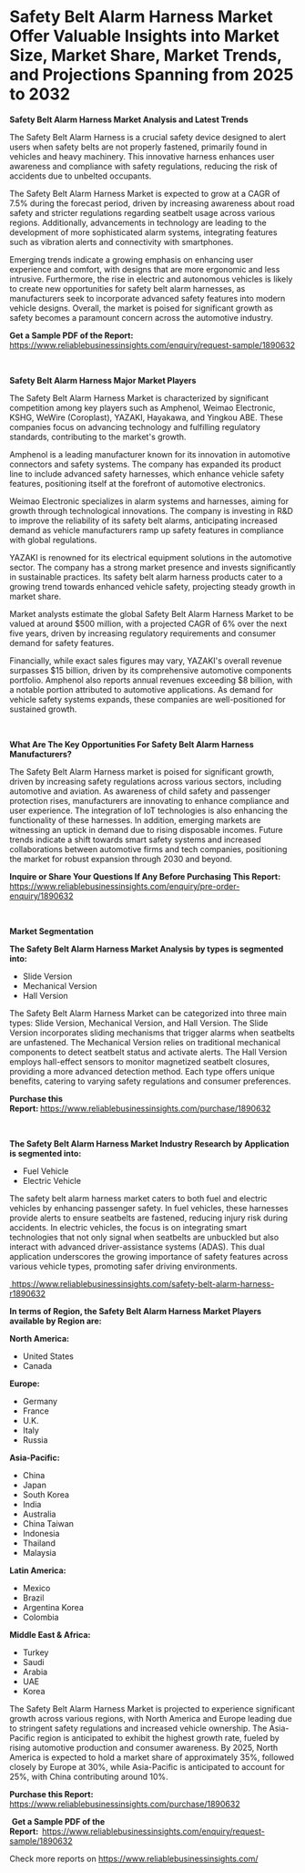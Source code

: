 <p><h1>Safety Belt Alarm Harness Market Offer Valuable Insights into Market Size, Market Share, Market Trends, and Projections Spanning from 2025 to 2032</h1></p><p><strong>Safety Belt Alarm Harness Market Analysis and Latest Trends</strong></p>
<p><p>The Safety Belt Alarm Harness is a crucial safety device designed to alert users when safety belts are not properly fastened, primarily found in vehicles and heavy machinery. This innovative harness enhances user awareness and compliance with safety regulations, reducing the risk of accidents due to unbelted occupants.</p><p>The Safety Belt Alarm Harness Market is expected to grow at a CAGR of 7.5% during the forecast period, driven by increasing awareness about road safety and stricter regulations regarding seatbelt usage across various regions. Additionally, advancements in technology are leading to the development of more sophisticated alarm systems, integrating features such as vibration alerts and connectivity with smartphones.</p><p>Emerging trends indicate a growing emphasis on enhancing user experience and comfort, with designs that are more ergonomic and less intrusive. Furthermore, the rise in electric and autonomous vehicles is likely to create new opportunities for safety belt alarm harnesses, as manufacturers seek to incorporate advanced safety features into modern vehicle designs. Overall, the market is poised for significant growth as safety becomes a paramount concern across the automotive industry.</p></p>
<p><strong>Get a Sample PDF of the Report:&nbsp;</strong> <a href="https://www.reliablebusinessinsights.com/enquiry/request-sample/1890632?utm_campaign=3385&utm_medium=2&utm_source=Github&utm_content=ia&utm_term=07042025&utm_id=safety-belt-alarm-harness">https://www.reliablebusinessinsights.com/enquiry/request-sample/1890632</a></p>
<p>&nbsp;</p>
<p><strong>Safety Belt Alarm Harness Major Market Players</strong></p>
<p><p>The Safety Belt Alarm Harness Market is characterized by significant competition among key players such as Amphenol, Weimao Electronic, KSHG, WeWire (Coroplast), YAZAKI, Hayakawa, and Yingkou ABE. These companies focus on advancing technology and fulfilling regulatory standards, contributing to the market's growth.</p><p>Amphenol is a leading manufacturer known for its innovation in automotive connectors and safety systems. The company has expanded its product line to include advanced safety harnesses, which enhance vehicle safety features, positioning itself at the forefront of automotive electronics.</p><p>Weimao Electronic specializes in alarm systems and harnesses, aiming for growth through technological innovations. The company is investing in R&D to improve the reliability of its safety belt alarms, anticipating increased demand as vehicle manufacturers ramp up safety features in compliance with global regulations.</p><p>YAZAKI is renowned for its electrical equipment solutions in the automotive sector. The company has a strong market presence and invests significantly in sustainable practices. Its safety belt alarm harness products cater to a growing trend towards enhanced vehicle safety, projecting steady growth in market share.</p><p>Market analysts estimate the global Safety Belt Alarm Harness Market to be valued at around $500 million, with a projected CAGR of 6% over the next five years, driven by increasing regulatory requirements and consumer demand for safety features.</p><p>Financially, while exact sales figures may vary, YAZAKI's overall revenue surpasses $15 billion, driven by its comprehensive automotive components portfolio. Amphenol also reports annual revenues exceeding $8 billion, with a notable portion attributed to automotive applications. As demand for vehicle safety systems expands, these companies are well-positioned for sustained growth.</p></p>
<p>&nbsp;</p>
<p><strong>What Are The Key Opportunities For Safety Belt Alarm Harness Manufacturers?</strong></p>
<p><p>The Safety Belt Alarm Harness market is poised for significant growth, driven by increasing safety regulations across various sectors, including automotive and aviation. As awareness of child safety and passenger protection rises, manufacturers are innovating to enhance compliance and user experience. The integration of IoT technologies is also enhancing the functionality of these harnesses. In addition, emerging markets are witnessing an uptick in demand due to rising disposable incomes. Future trends indicate a shift towards smart safety systems and increased collaborations between automotive firms and tech companies, positioning the market for robust expansion through 2030 and beyond.</p></p>
<p><strong>Inquire or Share Your Questions If Any Before Purchasing This Report:</strong> <a href="https://www.reliablebusinessinsights.com/enquiry/pre-order-enquiry/1890632?utm_campaign=3385&utm_medium=2&utm_source=Github&utm_content=ia&utm_term=07042025&utm_id=safety-belt-alarm-harness">https://www.reliablebusinessinsights.com/enquiry/pre-order-enquiry/1890632</a></p>
<p>&nbsp;</p>
<p><strong>Market Segmentation</strong></p>
<p><strong>The Safety Belt Alarm Harness Market Analysis by types is segmented into:</strong></p>
<p><ul><li>Slide Version</li><li>Mechanical Version</li><li>Hall Version</li></ul></p>
<p><p>The Safety Belt Alarm Harness Market can be categorized into three main types: Slide Version, Mechanical Version, and Hall Version. The Slide Version incorporates sliding mechanisms that trigger alarms when seatbelts are unfastened. The Mechanical Version relies on traditional mechanical components to detect seatbelt status and activate alerts. The Hall Version employs hall-effect sensors to monitor magnetized seatbelt closures, providing a more advanced detection method. Each type offers unique benefits, catering to varying safety regulations and consumer preferences.</p></p>
<p><strong>Purchase this Report:&nbsp;</strong><a href="https://www.reliablebusinessinsights.com/purchase/1890632?utm_campaign=3385&utm_medium=2&utm_source=Github&utm_content=ia&utm_term=07042025&utm_id=safety-belt-alarm-harness">https://www.reliablebusinessinsights.com/purchase/1890632</a></p>
<p>&nbsp;</p>
<p><strong>The Safety Belt Alarm Harness Market Industry Research by Application is segmented into:</strong></p>
<p><ul><li>Fuel Vehicle</li><li>Electric Vehicle</li></ul></p>
<p><p>The safety belt alarm harness market caters to both fuel and electric vehicles by enhancing passenger safety. In fuel vehicles, these harnesses provide alerts to ensure seatbelts are fastened, reducing injury risk during accidents. In electric vehicles, the focus is on integrating smart technologies that not only signal when seatbelts are unbuckled but also interact with advanced driver-assistance systems (ADAS). This dual application underscores the growing importance of safety features across various vehicle types, promoting safer driving environments.</p></p>
<p><a href="https://www.reliablebusinessinsights.com/safety-belt-alarm-harness-r1890632?utm_campaign=3385&utm_medium=2&utm_source=Github&utm_content=ia&utm_term=07042025&utm_id=safety-belt-alarm-harness">&nbsp;https://www.reliablebusinessinsights.com/safety-belt-alarm-harness-r1890632</a></p>
<p><strong>In terms of Region, the Safety Belt Alarm Harness Market Players available by Region are:</strong></p>
<p>
    <p> <strong> North America: </strong>
        <ul>
            <li>United States</li>
            <li>Canada</li>
        </ul>
        </p> 
    <p> <strong> Europe: </strong>
        <ul>
            <li>Germany</li>
            <li>France</li>
            <li>U.K.</li>
            <li>Italy</li>
            <li>Russia</li>
        </ul>
        </p> 
    <p> <strong> Asia-Pacific: </strong>
        <ul>
            <li>China</li>
            <li>Japan</li>
            <li>South Korea</li>
            <li>India</li>
            <li>Australia</li>
            <li>China Taiwan</li>
            <li>Indonesia</li>
            <li>Thailand</li>
            <li>Malaysia</li>
        </ul>
        </p> 
    <p> <strong> Latin America: </strong>
        <ul>
            <li>Mexico</li>
            <li>Brazil</li>
            <li>Argentina Korea</li>
            <li>Colombia</li>
        </ul>
        </p> 
    <p> <strong> Middle East & Africa: </strong>
        <ul>
            <li>Turkey</li>
            <li>Saudi</li>
            <li>Arabia</li>
            <li>UAE</li>
            <li>Korea</li>
        </ul>
    </p>
    </p>
<p><p>The Safety Belt Alarm Harness Market is projected to experience significant growth across various regions, with North America and Europe leading due to stringent safety regulations and increased vehicle ownership. The Asia-Pacific region is anticipated to exhibit the highest growth rate, fueled by rising automotive production and consumer awareness. By 2025, North America is expected to hold a market share of approximately 35%, followed closely by Europe at 30%, while Asia-Pacific is anticipated to account for 25%, with China contributing around 10%.</p></p>
<p><strong>Purchase this Report: </strong><a href="https://www.reliablebusinessinsights.com/purchase/1890632?utm_campaign=3385&utm_medium=2&utm_source=Github&utm_content=ia&utm_term=07042025&utm_id=safety-belt-alarm-harness">https://www.reliablebusinessinsights.com/purchase/1890632</a></p>
<p>&nbsp;<strong>Get a Sample PDF of the Report:&nbsp;&nbsp;</strong><a href="https://www.reliablebusinessinsights.com/enquiry/request-sample/1890632?utm_campaign=3385&utm_medium=2&utm_source=Github&utm_content=ia&utm_term=07042025&utm_id=safety-belt-alarm-harness">https://www.reliablebusinessinsights.com/enquiry/request-sample/1890632</a></p>
<p><strong></strong></p>
<p>Check more reports on <a href="https://www.reliablebusinessinsights.com/?utm_campaign=3385&utm_medium=2&utm_source=Github&utm_content=ia&utm_term=07042025&utm_id=safety-belt-alarm-harness">https://www.reliablebusinessinsights.com/</a></p>